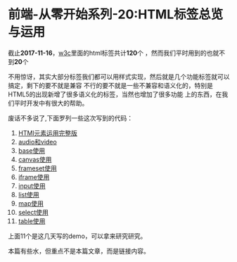 # 前端-从零开始系列-20:HTML标签总览与运用

截止**2017-11-16**，[w3c](http://www.w3school.com.cn/tags/index.asp)里面的html标签共计**120**个
，然而我们平时用到的也就不到**20**个

不用惊讶，其实大部分标签我们都可以用样式实现，然后就是几个功能标签就可以搞定，剩下的要不就是兼容
不行的要不就是一些不兼容和语义化的，特别是HTML5的出现新增了很多语义化的标签，当然也增加了很多功能
上的东西，在我们平时开发中有很大的帮助。


废话不多说了,下面罗列一些这次写到的代码：

1. [HTMl元素运用完整版](https://zoedylan.github.io/test/htmlTest/index.html)
2. [audio和video](https://zoedylan.github.io/test/htmlTest/html_audio_video/index.html)
3. [base使用](https://zoedylan.github.io/test/htmlTest/html_base/index.html)
4. [canvas使用](https://zoedylan.github.io/test/htmlTest/html_canvas/index.html)
5. [frameset使用](https://zoedylan.github.io/test/htmlTest/html_frameset/index.html)
6. [iframe使用](https://zoedylan.github.io/test/htmlTest/html_iframe/index.html)
7. [input使用](https://zoedylan.github.io/test/htmlTest/html_input/index.html)
8. [list使用](https://zoedylan.github.io/test/htmlTest/html_list/index.html)
9. [map使用](https://zoedylan.github.io/test/htmlTest/html_map/index.html)
10. [select使用](https://zoedylan.github.io/test/htmlTest/html_select/index.html)
11. [table使用](https://zoedylan.github.io/test/htmlTest/html_table/index.html)


上面11个是这几天写的demo，可以拿来研究研究。

本篇有些水，但重点不是本篇文章，而是链接内容。